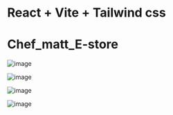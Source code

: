 # React + Vite + Tailwind css

# Chef_matt_E-store

![image](https://github.com/user-attachments/assets/c82f07e6-d831-44a5-8ee9-6a37ded0bbff)

![image](https://github.com/user-attachments/assets/8a5ebdc2-b660-4599-b191-2ea38e008e51)

![image](https://github.com/user-attachments/assets/edd46a79-0488-4778-ab8d-7549eb4dd9fd)


![image](https://github.com/user-attachments/assets/3248b062-a787-4090-99e0-3e77d6d9b421)


